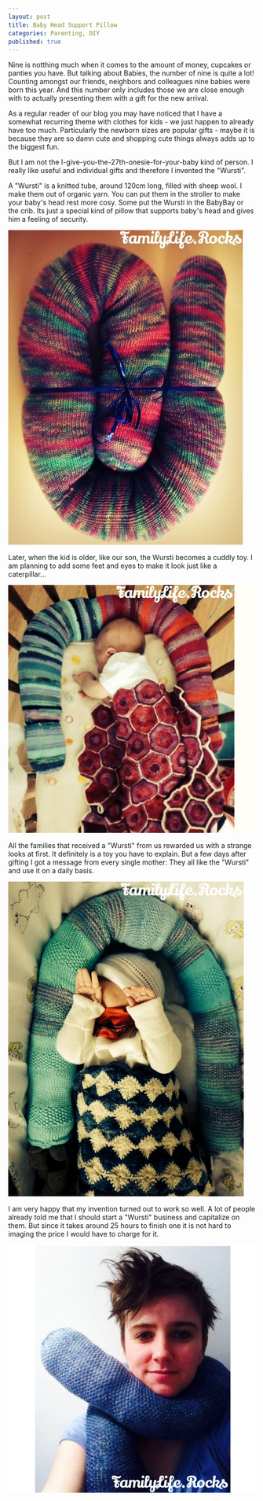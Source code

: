 ```yaml
---
layout: post
title: Baby Head Support Pillow
categories: Parenting, DIY
published: true
---
```


Nine is notthing much when it comes to the amount of money, cupcakes or panties you have. But talking about Babies, the number of nine is quite a lot! Counting amongst our friends, neighbors and colleagues nine babies were born this year. And this number only includes those we are close enough with to actually presenting them with a gift for the new arrival.

As a regular reader of our blog you may have noticed that I have a somewhat recurring theme with clothes for kids - we just happen to already have too much. Particularly the newborn sizes are popular gifts - maybe it is because they are so damn cute and shopping cute things always adds up to the biggest fun.

But I am not the I-give-you-the-27th-onesie-for-your-baby kind of person. I really like useful and individual gifts and therefore I invented the "Wursti".

A "Wursti" is a knitted tube, around 120cm long, filled with sheep wool. I make them out of organic yarn. You can put them in the stroller to make your baby's head rest more cosy. Some put the Wursti in the BabyBay or the crib. Its just a special kind of pillow that supports baby's head and gives him a feeling of security.

![The famous wursti](/assets/img/wursti-1.jpg)

Later, when the kid is older, like our son, the Wursti becomes a cuddly toy. I am planning to add some feet and eyes to make it look just like a caterpillar...

![The famous wursti](/assets/img/wursti-2.jpg)

All the families that received a "Wursti" from us rewarded us with a strange looks at first. It definitely is a toy you have to explain. But a few days  after gifting I got a message from every single mother: They all like the "Wursti" and use it on a daily basis.

![The famous wursti](/assets/img/wursti-3.jpg)

I am very happy that my invention turned out to work so well. A lot of people already told me that I should start a "Wursti" business and capitalize on them. But since it takes around 25 hours to finish one it is not hard to imaging the price I would have to charge for it.

![The famous wursti](/assets/img/wursti-4.jpg)
